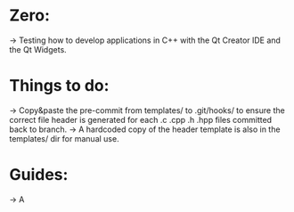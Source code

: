 # Zero:
-> Testing how to develop applications in C++ with the Qt Creator IDE and the Qt Widgets.

# Things to do:
-> Copy&paste the pre-commit from templates/ to .git/hooks/ to ensure the correct file header is generated for each .c .cpp .h .hpp files committed back to branch. 
-> A hardcoded copy of the header template is also in the templates/ dir for manual use. 



# Guides: 
-> A
